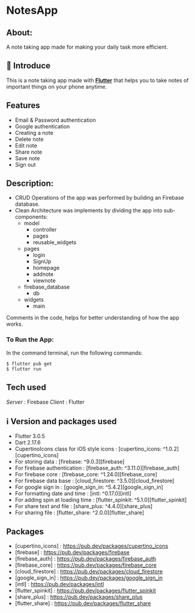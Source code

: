 
# NotesApp

## About:
A note taking app made for making your daily task more efficient.

## 👋 Introduce
This is a note taking app made with **[Flutter](https://flutter.dev/)** that helps you to take notes of important things on your phone anytime. 

## Features
- Email & Password authentication
- Google authentication
- Creating a note
- Delete note
- Edit note
- Share note
- Save note
- Sign out 

## Description:

<ul>
<li> CRUD Operations of the app was performed by building an Firebase database. </li>
<li> Clean Architecture was implements by dividing the app into sub-components:
<ul>

<li> model <ul>
<li> controller </li>
<li> pages </li>
<li> reusable_widgets </li>
</ul>
</li>

<li> pages <ul>
<li>login</li>
<li> SignUp </li>
<li> homepage </li>
<li> addnote </li>
<li> viewnote </li>
</ul>
</li>

<li> firebase_database <ul>
<li> db </li>
</ul>
</li>

<li> widgets <ul>
<li>main</li>
</ul>
</li>

</ul> 
</li></li>
</ul>
Comments in the code, helps for better understanding of how the app works.


### To Run the App:
In the command terminal, run the following commands:

    $ flutter pub get
    $ flutter run

## Tech used
*Server* : Firebase
*Client* : Flutter


## ℹ️ Version and packages used
- Flutter 3.0.5 
- Dart 2.17.6
- CupertinoIcons class for iOS style icons : [cupertino_icons: ^1.0.2][cupertino_icons]
- For storing data : [firebase: ^9.0.3][firebase]
- For firebase authentication : [firebase_auth: ^3.11.0][firebase_auth]
- For firebase core : [firebase_core: ^1.24.0][firebase_core]
- For firebase data base : [cloud_firestore: ^3.5.0][cloud_firestore]
- For google sign in : [google_sign_in: ^5.4.2][google_sign_in]
- For formatting date and time : [intl: ^0.17.0][intl]
- For adding spin at loading time : [flutter_spinkit: ^5.1.0][flutter_spinkit]
- For share text and file : [share_plus: ^4.4.0][share_plus]
- For sharing file : [flutter_share: ^2.0.0][flutter_share]

## Packages
<!-- Packages -->
 - [cupertino_icons] : https://pub.dev/packages/cupertino_icons
 - [firebase] : https://pub.dev/packages/firebase
 - [firebase_auth] : https://pub.dev/packages/firebase_auth
 - [firebase_core] : https://pub.dev/packages/firebase_core
 - [cloud_firestore] : https://pub.dev/packages/cloud_firestore
 - [google_sign_in] : https://pub.dev/packages/google_sign_in
 - [intl] : https://pub.dev/packages/intl
 - [flutter_spinkit] : https://pub.dev/packages/flutter_spinkit
 - [share_plus] : https://pub.dev/packages/share_plus
 - [flutter_share] : https://pub.dev/packages/flutter_share
